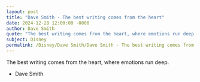 ```yaml
---
layout: post
title: "Dave Smith - The best writing comes from the heart"
date: 2024-12-28 12:00:00 -0000
author: Dave Smith
quote: "The best writing comes from the heart, where emotions run deep."
subject: Disney
permalink: /Disney/Dave Smith/Dave Smith - The best writing comes from the heart
---
```


The best writing comes from the heart, where emotions run deep.

- Dave Smith
